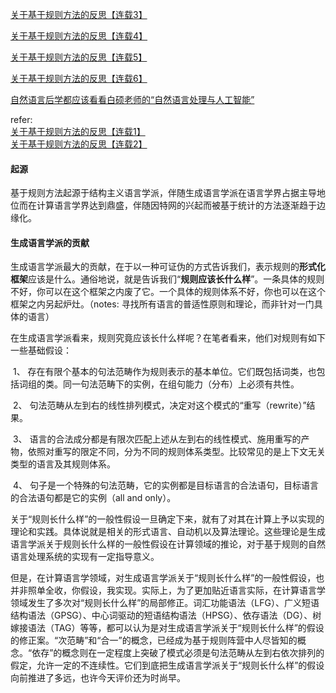 [关于基于规则方法的反思【连载3】](http://blog.sina.com.cn/s/blog_729574a0010134zr.html)

[关于基于规则方法的反思【连载4】](http://blog.sina.com.cn/s/blog_729574a0010135mu.html)

[关于基于规则方法的反思【连载5】](http://blog.sina.com.cn/s/blog_729574a0010136ld.html)

[关于基于规则方法的反思【连载6】](http://blog.sina.com.cn/s/blog_729574a0010139gk.html)

[自然语言后学都应该看看白硕老师的“自然语言处理与人工智能”](http://blog.sciencenet.cn/blog-362400-879416.html)

refer:<br>[关于基于规则方法的反思【连载1】](http://blog.sina.com.cn/s/blog_729574a0010134bq.html)<br>[关于基于规则方法的反思【连载2】](http://blog.sina.com.cn/s/blog_729574a0010134fj.html)

#### 起源

基于规则方法起源于结构主义语言学派，伴随生成语言学派在语言学界占据主导地位而在计算语言学界达到鼎盛，伴随因特网的兴起而被基于统计的方法逐渐趋于边缘化。

#### 生成语言学派的贡献

生成语言学派最大的贡献，在于以一种可证伪的方式告诉我们，表示规则的**形式化框架**应该是什么。通俗地说，就是告诉我们“**规则应该长什么样**”。一条具体的规则不好，你可以在这个框架之内废了它。一个具体的规则体系不好，你也可以在这个框架之内另起炉灶。（notes: 寻找所有语言的普适性原则和理论，而非针对一门具体的语言）

在生成语言学派看来，规则究竟应该长什么样呢？在笔者看来，他们对规则有如下一些基础假设：

​    1、  存在有限个基本的句法范畴作为规则表示的基本单位。它们既包括词类，也包括词组的类。同一句法范畴下的实例，在组句能力（分布）上必须有共性。

​    2、  句法范畴从左到右的线性排列模式，决定对这个模式的“重写（rewrite）”结果。

​    3、  语言的合法成分都是有限次匹配上述从左到右的线性模式、施用重写的产物，依照对重写的限定不同，分为不同的规则体系类型。比较常见的是上下文无关类型的语言及其规则体系。

​    4、  句子是一个特殊的句法范畴，它的实例都是目标语言的合法语句，目标语言的合法语句都是它的实例（all and only）。

关于“规则长什么样”的一般性假设一旦确定下来，就有了对其在计算上予以实现的理论和实践。具体说就是相关的形式语言、自动机以及算法理论。这些理论是生成语言学派关于规则长什么样的一般性假设在计算领域的推论，对于基于规则的自然语言处理系统的实现有一定指导意义。

但是，在计算语言学领域，对生成语言学派关于“规则长什么样”的一般性假设，也并非照单全收，你假设，我实现。实际上，为了更加贴近语言实际，在计算语言学领域发生了多次对“规则长什么样”的局部修正。词汇功能语法（LFG）、广义短语结构语法（GPSG）、中心词驱动的短语结构语法（HPSG）、依存语法（DG）、树嫁接语法（TAG）等等，都可以认为是对生成语言学派关于“规则长什么样”的假设的修正案。“次范畴”和“合一”的概念，已经成为基于规则阵营中人尽皆知的概念。“依存”的概念则在一定程度上突破了模式必须是句法范畴从左到右依次排列的假定，允许一定的不连续性。它们到底把生成语言学派关于“规则长什么样”的假设向前推进了多远，也许今天评价还为时尚早。














